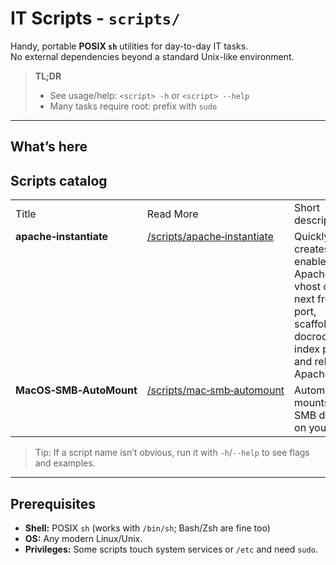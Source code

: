 # IT Scripts - `scripts/`

Handy, portable **POSIX `sh`** utilities for day-to-day IT tasks.  
No external dependencies beyond a standard Unix-like environment.

> **TL;DR**
>
> - See usage/help: `<script> -h` or `<script> --help`  
> - Many tasks require root: prefix with `sudo`

---

## What’s here

## Scripts catalog
<table>
	<tbody>
		<tr>
			<td>Title</td>
			<td>Read More</td>
			<td>Short description</td>
		</tr>
		<tr>
			<td valign="top"><strong>apache&#8209;instantiate</strong></td>
			<td valign="top"><a href="./scripts/apache-instantiate/">/scripts/&#8288;apache&#8209;instantiate</a></td>
			<td valign="top">Quickly creates and enables an Apache vhost on the next free port, scaffolds a docroot and index page, and reloads Apache.</td>
		</tr>
		<tr>
			<td valign="top"><strong>MacOS&#8209;SMB&#8209;AutoMount</strong></td>
			<td valign="top"><a href="./scripts/mac-smb-automount/">/scripts/&#8288;mac&#8209;smb&#8209;automount</a></td>
			<td valign="top">Automatically mounts your SMB drives on your Mac.</td>
		</tr>
	</tbody>
</table>

> Tip: If a script name isn’t obvious, run it with `-h`/`--help` to see flags and examples.

---

## Prerequisites

- **Shell:** POSIX `sh` (works with `/bin/sh`; Bash/Zsh are fine too)
- **OS:** Any modern Linux/Unix.
- **Privileges:** Some scripts touch system services or `/etc` and need `sudo`.
